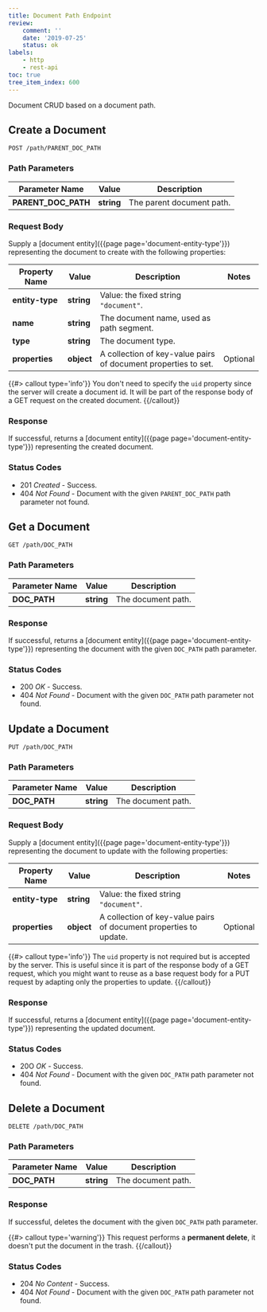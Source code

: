 ```yaml
---
title: Document Path Endpoint
review:
    comment: ''
    date: '2019-07-25'
    status: ok
labels:
    - http
    - rest-api
toc: true
tree_item_index: 600
---
```


Document CRUD based on a document path.

## Create a Document

```
POST /path/PARENT_DOC_PATH
```

### Path Parameters

| Parameter Name      | Value      | Description               |
| ------------------- | ---------- | ------------------------- |
| **PARENT_DOC_PATH** | **string** | The parent document path. |

### Request Body

Supply a [document entity]({{page page='document-entity-type'}}) representing the document to create with the following properties:

| Property Name   | Value      | Description                                                    | Notes    |
| --------------- | ---------- | -------------------------------------------------------------- | -------- |
| **entity-type** | **string** | Value: the fixed string `"document"`.                          |          |
| **name**        | **string** | The document name, used as path segment.                       |          |
| **type**        | **string** | The document type.                                             |          |
| **properties**  | **object** | A collection of key-value pairs of document properties to set. | Optional |

{{#> callout type='info'}}
You don't need to specify the `uid` property since the server will create a document id. It will be part of the response body of a GET request on the created document.
{{/callout}}

### Response

If successful, returns a [document entity]({{page page='document-entity-type'}}) representing the created document.

### Status Codes

- 201 *Created* - Success.
- 404 *Not Found* - Document with the given `PARENT_DOC_PATH` path parameter not found.

## Get a Document

```
GET /path/DOC_PATH
```

### Path Parameters

| Parameter Name | Value      | Description        |
| -------------- | ---------- | ------------------ |
| **DOC_PATH**   | **string** | The document path. |

### Response

If successful, returns a [document entity]({{page page='document-entity-type'}}) representing the document with the given `DOC_PATH` path parameter.

### Status Codes

- 200 *OK* - Success.
- 404 *Not Found* - Document with the given `DOC_PATH` path parameter not found.

## Update a Document

```
PUT /path/DOC_PATH
```

### Path Parameters

| Parameter Name | Value      | Description        |
| -------------- | ---------- | ------------------ |
| **DOC_PATH**   | **string** | The document path. |

### Request Body

Supply a [document entity]({{page page='document-entity-type'}}) representing the document to update with the following properties:

| Property Name   | Value      | Description                                                       | Notes    |
| --------------- | ---------- | ----------------------------------------------------------------- | -------- |
| **entity-type** | **string** | Value: the fixed string `"document"`.                             |          |
| **properties**  | **object** | A collection of key-value pairs of document properties to update. | Optional |

{{#> callout type='info'}}
The `uid` property is not required but is accepted by the server. This is useful since it is part of the response body of a GET request, which you might want to reuse as a base request body for a PUT request by adapting only the properties to update.
{{/callout}}

### Response

If successful, returns a [document entity]({{page page='document-entity-type'}}) representing the updated document.

### Status Codes

- 20O *OK* - Success.
- 404 *Not Found* - Document with the given `DOC_PATH` path parameter not found.

## Delete a Document

```
DELETE /path/DOC_PATH
```

### Path Parameters

| Parameter Name | Value      | Description        |
| -------------- | ---------- | ------------------ |
| **DOC_PATH**   | **string** | The document path. |

### Response

If successful, deletes the document with the given `DOC_PATH` path parameter.

{{#> callout type='warning'}}
This request performs a **permanent delete**, it doesn't put the document in the trash.
{{/callout}}

### Status Codes

- 204 *No Content* - Success.
- 404 *Not Found* - Document with the given `DOC_PATH` path parameter not found.
